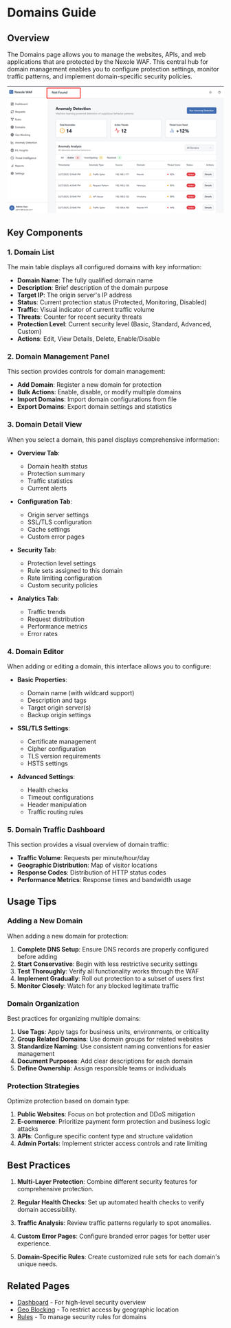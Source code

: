 # Domains Guide

## Overview

The Domains page allows you to manage the websites, APIs, and web applications that are protected by the Nexole WAF. This central hub for domain management enables you to configure protection settings, monitor traffic patterns, and implement domain-specific security policies.

![Domains Page](../../attached_assets/image_1743078564132.png)

## Key Components

### 1. Domain List

The main table displays all configured domains with key information:

- **Domain Name**: The fully qualified domain name
- **Description**: Brief description of the domain purpose
- **Target IP**: The origin server's IP address
- **Status**: Current protection status (Protected, Monitoring, Disabled)
- **Traffic**: Visual indicator of current traffic volume
- **Threats**: Counter for recent security threats
- **Protection Level**: Current security level (Basic, Standard, Advanced, Custom)
- **Actions**: Edit, View Details, Delete, Enable/Disable

### 2. Domain Management Panel

This section provides controls for domain management:

- **Add Domain**: Register a new domain for protection
- **Bulk Actions**: Enable, disable, or modify multiple domains
- **Import Domains**: Import domain configurations from file
- **Export Domains**: Export domain settings and statistics

### 3. Domain Detail View

When you select a domain, this panel displays comprehensive information:

- **Overview Tab**:
  - Domain health status
  - Protection summary
  - Traffic statistics
  - Current alerts

- **Configuration Tab**:
  - Origin server settings
  - SSL/TLS configuration
  - Cache settings
  - Custom error pages

- **Security Tab**:
  - Protection level settings
  - Rule sets assigned to this domain
  - Rate limiting configuration
  - Custom security policies

- **Analytics Tab**:
  - Traffic trends
  - Request distribution
  - Performance metrics
  - Error rates

### 4. Domain Editor

When adding or editing a domain, this interface allows you to configure:

- **Basic Properties**:
  - Domain name (with wildcard support)
  - Description and tags
  - Target origin server(s)
  - Backup origin settings

- **SSL/TLS Settings**:
  - Certificate management
  - Cipher configuration
  - TLS version requirements
  - HSTS settings

- **Advanced Settings**:
  - Health checks
  - Timeout configurations
  - Header manipulation
  - Traffic routing rules

### 5. Domain Traffic Dashboard

This section provides a visual overview of domain traffic:

- **Traffic Volume**: Requests per minute/hour/day
- **Geographic Distribution**: Map of visitor locations
- **Response Codes**: Distribution of HTTP status codes
- **Performance Metrics**: Response times and bandwidth usage

## Usage Tips

### Adding a New Domain

When adding a new domain for protection:

1. **Complete DNS Setup**: Ensure DNS records are properly configured before adding
2. **Start Conservative**: Begin with less restrictive security settings
3. **Test Thoroughly**: Verify all functionality works through the WAF
4. **Implement Gradually**: Roll out protection to a subset of users first
5. **Monitor Closely**: Watch for any blocked legitimate traffic

### Domain Organization

Best practices for organizing multiple domains:

1. **Use Tags**: Apply tags for business units, environments, or criticality
2. **Group Related Domains**: Use domain groups for related websites
3. **Standardize Naming**: Use consistent naming conventions for easier management
4. **Document Purposes**: Add clear descriptions for each domain
5. **Define Ownership**: Assign responsible teams or individuals

### Protection Strategies

Optimize protection based on domain type:

1. **Public Websites**: Focus on bot protection and DDoS mitigation
2. **E-commerce**: Prioritize payment form protection and business logic attacks
3. **APIs**: Configure specific content type and structure validation
4. **Admin Portals**: Implement stricter access controls and rate limiting

## Best Practices

1. **Multi-Layer Protection**: Combine different security features for comprehensive protection.

2. **Regular Health Checks**: Set up automated health checks to verify domain accessibility.

3. **Traffic Analysis**: Review traffic patterns regularly to spot anomalies.

4. **Custom Error Pages**: Configure branded error pages for better user experience.

5. **Domain-Specific Rules**: Create customized rule sets for each domain's unique needs.

## Related Pages

- [Dashboard](./dashboard_guide.md) - For high-level security overview
- [Geo Blocking](./geo_blocking_guide.md) - To restrict access by geographic location
- [Rules](./rules_guide.md) - To manage security rules for domains